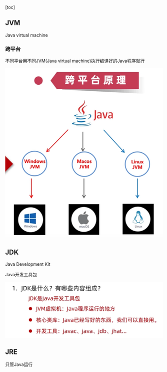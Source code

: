 [toc]

## JVM

Java virtual machine

### 跨平台

不同平台用不同JVM(Java virtual machine)执行编译好的Java程序就行

![image-20241115191334657](./assets/image-20241115191334657.png) 

## JDK

Java Development Kit

Java开发工具包

![image-20241115191752041](./assets/image-20241115191752041.png) 

## JRE

只管Java运行



